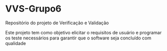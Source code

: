 # VVS-Grupo6
Repositório do projeto de Verificação e Validação

Este projeto tem como objetivo elicitar o requisitos de usuário e programar os teste necessários para garantir que o software seja concluído com qualidade

